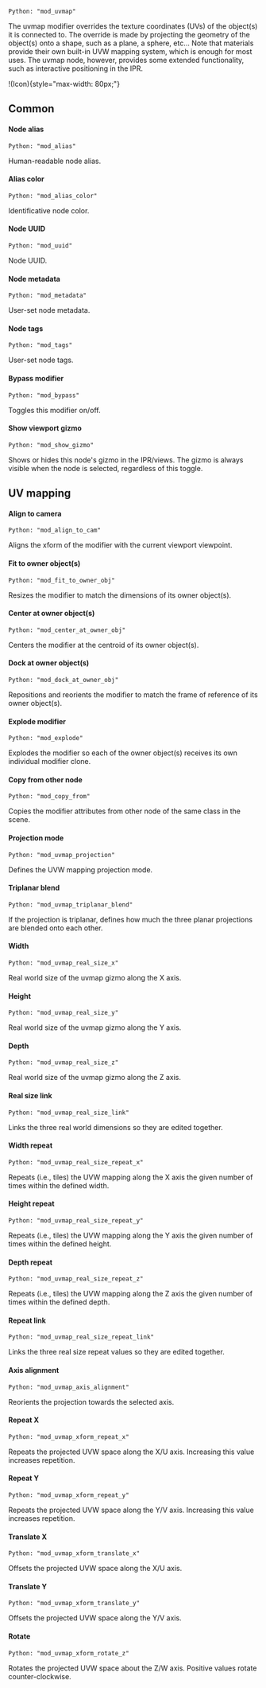 `Python: "mod_uvmap"`

The uvmap modifier overrides the texture coordinates (UVs) of the object(s) it is connected to. The override is made by projecting the geometry of the object(s) onto a shape, such as a plane, a sphere, etc... Note that materials provide their own built-in UVW mapping system, which is enough for most uses. The uvmap node, however, provides some extended functionality, such as interactive positioning in the IPR.

!(Icon){style="max-width: 80px;"}

## Common

#### Node alias
`Python: "mod_alias"`

Human-readable node alias.

#### Alias color
`Python: "mod_alias_color"`

Identificative node color.

#### Node UUID
`Python: "mod_uuid"`

Node UUID.

#### Node metadata
`Python: "mod_metadata"`

User-set node metadata.

#### Node tags
`Python: "mod_tags"`

User-set node tags.

#### Bypass modifier
`Python: "mod_bypass"`

Toggles this modifier on/off.

#### Show viewport gizmo
`Python: "mod_show_gizmo"`

Shows or hides this node's gizmo in the IPR/views. The gizmo is always visible when the node is selected, regardless of this toggle.

## UV mapping

#### Align to camera
`Python: "mod_align_to_cam"`

Aligns the xform of the modifier with the current viewport viewpoint.

#### Fit to owner object(s)
`Python: "mod_fit_to_owner_obj"`

Resizes the modifier to match the dimensions of its owner object(s).

#### Center at owner object(s)
`Python: "mod_center_at_owner_obj"`

Centers the modifier at the centroid of its owner object(s).

#### Dock at owner object(s)
`Python: "mod_dock_at_owner_obj"`

Repositions and reorients the modifier to match the frame of reference of its owner object(s).

#### Explode modifier
`Python: "mod_explode"`

Explodes the modifier so each of the owner object(s) receives its own individual modifier clone.

#### Copy from other node
`Python: "mod_copy_from"`

Copies the modifier attributes from other node of the same class in the scene.

#### Projection mode
`Python: "mod_uvmap_projection"`

Defines the UVW mapping projection mode.

#### Triplanar blend
`Python: "mod_uvmap_triplanar_blend"`

If the projection is triplanar, defines how much the three planar projections are blended onto each other.

#### Width
`Python: "mod_uvmap_real_size_x"`

Real world size of the uvmap gizmo along the X axis.

#### Height
`Python: "mod_uvmap_real_size_y"`

Real world size of the uvmap gizmo along the Y axis.

#### Depth
`Python: "mod_uvmap_real_size_z"`

Real world size of the uvmap gizmo along the Z axis.

#### Real size link
`Python: "mod_uvmap_real_size_link"`

Links the three real world dimensions so they are edited together.

#### Width repeat
`Python: "mod_uvmap_real_size_repeat_x"`

Repeats (i.e., tiles) the UVW mapping along the X axis the given number of times within the defined width.

#### Height repeat
`Python: "mod_uvmap_real_size_repeat_y"`

Repeats (i.e., tiles) the UVW mapping along the Y axis the given number of times within the defined height.

#### Depth repeat
`Python: "mod_uvmap_real_size_repeat_z"`

Repeats (i.e., tiles) the UVW mapping along the Z axis the given number of times within the defined depth.

#### Repeat link
`Python: "mod_uvmap_real_size_repeat_link"`

Links the three real size repeat values so they are edited together.

#### Axis alignment
`Python: "mod_uvmap_axis_alignment"`

Reorients the projection towards the selected axis.

#### Repeat X
`Python: "mod_uvmap_xform_repeat_x"`

Repeats the projected UVW space along the X/U axis. Increasing this value increases repetition.

#### Repeat Y
`Python: "mod_uvmap_xform_repeat_y"`

Repeats the projected UVW space along the Y/V axis. Increasing this value increases repetition.

#### Translate X
`Python: "mod_uvmap_xform_translate_x"`

Offsets the projected UVW space along the X/U axis.

#### Translate Y
`Python: "mod_uvmap_xform_translate_y"`

Offsets the projected UVW space along the Y/V axis.

#### Rotate
`Python: "mod_uvmap_xform_rotate_z"`

Rotates the projected UVW space about the Z/W axis. Positive values rotate counter-clockwise.

